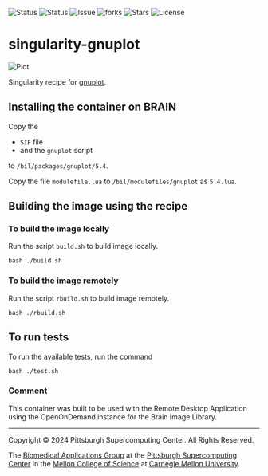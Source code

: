 ![Status](https://github.com/brain-image-library/singularity-gnuplot/actions/workflows/main.yml/badge.svg)
![Status](https://github.com/brain-image-library/singularity-gnuplot/actions/workflows/pretty.yml/badge.svg)
![Issue](https://img.shields.io/github/issues/brain-image-library/singularity-gnuplot)
![forks](https://img.shields.io/github/forks/brain-image-library/singularity-gnuplot)
![Stars](https://img.shields.io/github/stars/brain-image-library/singularity-gnuplot)
![License](https://img.shields.io/github/license/brain-image-library/singularity-gnuplot)

# singularity-gnuplot
![Plot](http://gnuplot.sourceforge.net/demo/animate2.1.gif)

Singularity recipe for [gnuplot](http://gnuplot.info/).

## Installing the container on BRAIN
Copy the

* `SIF` file
* and the `gnuplot` script

to `/bil/packages/gnuplot/5.4`.

Copy the file `modulefile.lua` to `/bil/modulefiles/gnuplot` as `5.4.lua`.

## Building the image using the recipe
### To build the image locally
Run the script `build.sh` to build image locally.

```
bash ./build.sh
```

### To build the image remotely
Run the script `rbuild.sh` to build image remotely.

```
bash ./rbuild.sh
```

## To run tests
To run the available tests, run the command

```
bash ./test.sh
```

### Comment
This container was built to be used with the Remote Desktop Application using the OpenOnDemand instance for the Brain Image Library.

---
Copyright © 2024 Pittsburgh Supercomputing Center. All Rights Reserved.

The [Biomedical Applications Group](https://www.psc.edu/biomedical-applications/) at the [Pittsburgh Supercomputing Center](http://www.psc.edu) in the [Mellon College of Science](https://www.cmu.edu/mcs/) at [Carnegie Mellon University](http://www.cmu.edu).
